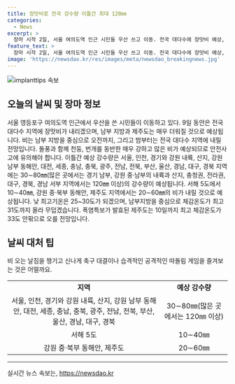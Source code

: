 ```yaml
---
title: 장맛비로 전국 강수량 이틀간 최대 120㎜
categories:
  - News
excerpt: >
  장마 시작 2일, 서울 여의도역 인근 시민들 우산 쓰고 이동. 전국 대다수에 장맛비 예상, 남부·제주는 매우 덥고 강우. 돌풍·천둥·번개 동반 강한 비로 안전 사고 유의. 지역별 강수량 예보, 서해5도 10∼40㎜, 남부 체감온도 31도까지 올라 무덥다. 폭염특보에 제주도 체감온도 33도 전망.
feature_text: >
  장마 시작 2일, 서울 여의도역 인근 시민들 우산 쓰고 이동. 전국 대다수에 장맛비 예상, 남부·제주는 매우 덥고 강우. 돌풍·천둥·번개 동반 강한 비로 안전 사고 유의. 지역별 강수량 예보, 서해5도 10∼40㎜, 남부 체감온도 31도까지 올라 무덥다. 폭염특보에 제주도 체감온도 33도 전망.
image: 'https://newsdao.kr/res/images/meta/newsdao_breakingnews.jpg'
---
```


<p><img src="https://newsdao.kr/res/images/meta/newsdao_breakingnews.jpg" alt="implanttips 속보" /></p>

<h2 data-ke-size="size26">오늘의 날씨 및 장마 정보</h2>

<p data-ke-size="size16">서울 영등포구 여의도역 인근에서 우산을 쓴 시민들이 이동하고 있다. 9일 동안은 전국 대다수 지역에 장맛비가 내리겠으며, 남부 지방과 제주도는 매우 더워질 것으로 예상됩니다. 비는 남부 지방을 중심으로 오전까지, 그리고 밤부터는 전국 대다수 지역에 내릴 전망입니다. 돌풍과 함께 천둥, 번개를 동반한 매우 강하고 많은 비가 예상되므로 안전사고에 유의해야 합니다. 이틀간 예상 강수량은 서울, 인천, 경기와 강원 내륙, 산지, 강원 남부 동해안, 대전, 세종, 충남, 충북, 광주, 전남, 전북, 부산, 울산, 경남, 대구, 경북 지역에는 30∼80㎜(많은 곳에서는 경기 남부, 강원 중·남부의 내륙과 산지, 충청권, 전라권, 대구, 경북, 경남 서부 지역에서는 120㎜ 이상)의 강수량이 예상됩니다. 서해 5도에서 10∼40㎜, 강원 중·북부 동해안, 제주도 지역에서는 20∼60㎜의 비가 내릴 것으로 예상됩니다. 낮 최고기온은 25~30도가 되겠으며, 남부지방을 중심으로 체감온도가 최고 31도까지 올라 무덥겠습니다. 폭염특보가 발효된 제주도는 10일까지 최고 체감온도가 33도 안팎으로 오를 전망입니다.</p>

<h2 data-ke-size="size26">날씨 대처 팁</h2>

<p data-ke-size="size16">비 오는 날짐을 챙기고 신나게 축구 대결이나 습격적인 공격적인 따돌림 게임을 즐겨보는 것은 어떨까요.</p>

<table>
  <tr>
    <td style="text-align: center; height: 17px;"><b>지역</b></td>
    <td style="text-align: center; height: 17px;"><b>예상 강수량</b></td>
  </tr>
  <tr>
    <td style="text-align: center; height: 17px;">서울, 인천, 경기와 강원 내륙, 산지, 강원 남부 동해안, 대전, 세종, 충남, 충북, 광주, 전남, 전북, 부산, 울산, 경남, 대구, 경북</td>
    <td style="text-align: center; height: 17px;">30∼80㎜(많은 곳에서는 120㎜ 이상)</td>
  </tr>
  <tr>
    <td style="text-align: center; height: 17px;">서해 5도</td>
    <td style="text-align: center; height: 17px;">10∼40㎜</td>
  </tr>
  <tr>
    <td style="text-align: center; height: 17px;">강원 중·북부 동해안, 제주도</td>
    <td style="text-align: center; height: 17px;">20∼60㎜</td>
  </tr>
</table>

<hr>

<p data-ke-size="size16"></p>
실시간 뉴스 속보는, <a href="https://newsdao.kr" rel="dofollow">https://newsdao.kr</a>


